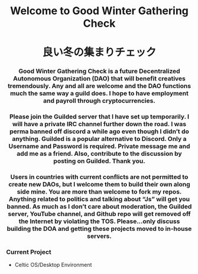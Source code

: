 <h1 align="center">Welcome to Good Winter Gathering Check</h1>
<h1 align="center">良い冬の集まりチェック</h1>
<h3 align="center">Good Winter Gathering Check is a future Decentralized Autonomous Organization (DAO) that will benefit creatives tremendously. Any and all are welcome and the DAO functions much the same way a guild does. I hope to have employment and payroll through cryptocurrencies.</h3>

<h3 align="center">Please join the Guilded server that I have set up temporarily. I will have a private IRC channel further down the road. I was perma banned off discord a while ago even though I didn’t do anything. Guilded is a popular alternative to Discord. Only a Username and Password is required. Private message me and add me as a friend. Also, contribute to the discussion by posting on Guilded. Thank you.
</h3>

<h3 align="center">Users in countries with current conflicts are not permitted to create new DAOs, but I welcome them to build their own along side mine. You are more than welcome to fork my repos. Anything related to politics and talking about “Js” will get you banned. As much as I don’t care about moderation, the Guilded server, YouTube channel, and Github repo will get removed off the Internet by violating the TOS. Please...only discuss building the DOA and getting these projects moved to in-house servers.
</h3>


<p align="left">

<h3 align="left">Current Project</h3>
<ul>
  <li>Celtic OS/Desktop Environment
</ul> 

</p>
